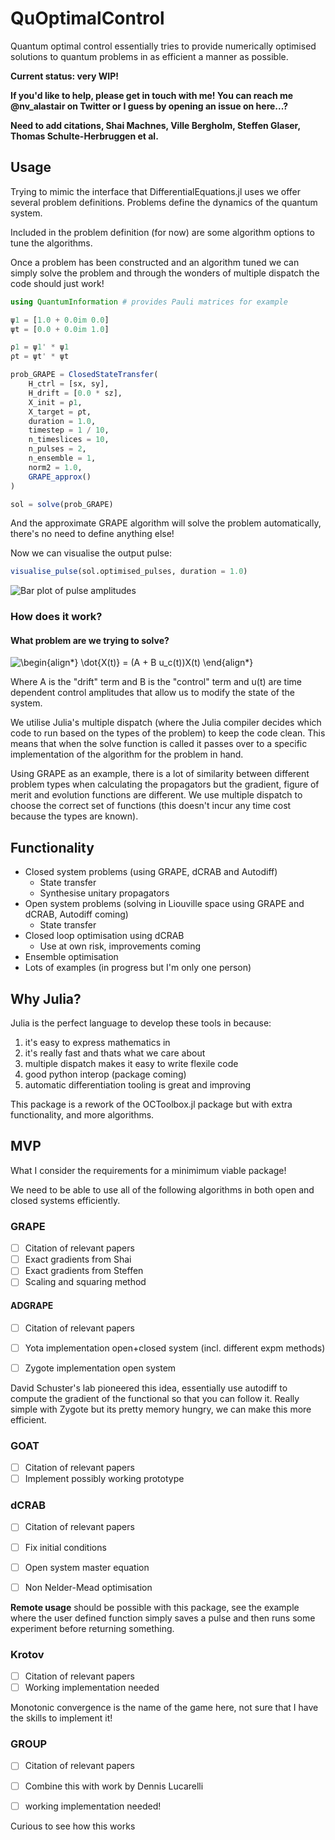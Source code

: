 # QuOptimalControl

Quantum optimal control essentially tries to provide numerically optimised solutions to quantum problems in as efficient a manner as possible. 

**Current status: very WIP!**

**If you'd like to help, please get in touch with me! You can reach me @nv_alastair on Twitter or I guess by opening an issue on here...?**

**Need to add citations, Shai Machnes, Ville Bergholm, Steffen Glaser, Thomas Schulte-Herbruggen et al.**

## Usage

Trying to mimic the interface that DifferentialEquations.jl uses we offer several problem definitions. Problems define the dynamics of the quantum system.

Included in the problem definition (for now) are some algorithm options to tune the algorithms. 

Once a problem has been constructed and an algorithm tuned we can simply solve the problem and through the wonders of multiple dispatch the code should just work!

```julia
using QuantumInformation # provides Pauli matrices for example

ψ1 = [1.0 + 0.0im 0.0]
ψt = [0.0 + 0.0im 1.0]

ρ1 = ψ1' * ψ1
ρt = ψt' * ψt

prob_GRAPE = ClosedStateTransfer(
    H_ctrl = [sx, sy],
    H_drift = [0.0 * sz],
    X_init = ρ1,
    X_target = ρt,
    duration = 1.0,
    timestep = 1 / 10,
    n_timeslices = 10,
    n_pulses = 2,
    n_ensemble = 1,
    norm2 = 1.0,
    GRAPE_approx()
)

sol = solve(prob_GRAPE)
```

And the approximate GRAPE algorithm will solve the problem automatically, there's no need to define anything else!

Now we can visualise the output pulse:

```julia
visualise_pulse(sol.optimised_pulses, duration = 1.0)
```

![Bar plot of pulse amplitudes](https://raw.githubusercontent.com/alastair-marshall/QuOptimalControl.jl/master/assets/pulsevis.png "Pulse output")



### How does it work?

#### What problem are we trying to solve?


![\begin{align*}
\dot{X(t)} = (A + B u_c(t))X(t)
\end{align*}
](https://render.githubusercontent.com/render/math?math=%5Cdisplaystyle+%5Cbegin%7Balign%2A%7D%0A%5Cdot%7BX%28t%29%7D+%3D+%28A+%2B+B+u_c%28t%29%29X%28t%29%0A%5Cend%7Balign%2A%7D%0A)

Where A is the "drift" term and B is the "control" term and u(t) are time dependent control amplitudes that allow us to modify the state of the system.


We utilise Julia's multiple dispatch (where the Julia compiler decides which code to run based on the types of the problem) to keep the code clean. This means that when the solve function is called it passes over to a specific implementation of the algorithm for the problem in hand.

Using GRAPE as an example, there is a lot of similarity between different problem types when calculating the propagators but the gradient, figure of merit and evolution functions are different. We use multiple dispatch to choose the correct set of functions (this doesn't incur any time cost because the types are known). 


## Functionality
* Closed system problems (using GRAPE, dCRAB and Autodiff)
    * State transfer
    * Synthesise unitary propagators
* Open system problems (solving in Liouville space using GRAPE and dCRAB, Autodiff coming)
    * State transfer 
* Closed loop optimisation using dCRAB
    * Use at own risk, improvements coming
* Ensemble optimisation
* Lots of examples (in progress but I'm only one person)

## Why Julia?

Julia is the perfect language to develop these tools in because:
1. it's easy to express mathematics in
2. it's really fast and thats what we care about
3. multiple dispatch makes it easy to write flexile code
4. good python interop (package coming)
5. automatic differentiation tooling is great and improving

This package is a rework of the OCToolbox.jl package but with extra functionality, and more algorithms.


## MVP

What I consider the requirements for a minimimum viable package!

We need to be able to use all of the following algorithms in both open and closed systems efficiently.

### GRAPE

- [ ] Citation of relevant papers
- [ ] Exact gradients from Shai
- [ ] Exact gradients from Steffen
- [ ] Scaling and squaring method

#### ADGRAPE

- [ ] Citation of relevant papers
- [ ] Yota implementation open+closed system (incl. different expm methods)
- [ ] Zygote implementation open system


David Schuster's lab pioneered this idea, essentially use autodiff to compute the gradient of the functional so that you can follow it. Really simple with Zygote but its pretty memory hungry, we can make this more efficient.

### GOAT

- [ ] Citation of relevant papers
- [ ] Implement possibly working prototype

### dCRAB

- [ ] Citation of relevant papers
- [ ] Fix initial conditions
- [ ] Open system master equation
- [ ] Non Nelder-Mead optimisation


**Remote usage** should be possible with this package, see the example where the user defined function simply saves a pulse and then runs some experiment before returning something.

### Krotov

- [ ] Citation of relevant papers
- [ ] Working implementation needed

Monotonic convergence is the name of the game here, not sure that I have the skills to implement it!

### GROUP

- [ ] Citation of relevant papers
- [ ] Combine this with work by Dennis Lucarelli
- [ ] working implementation needed!


Curious to see how this works
